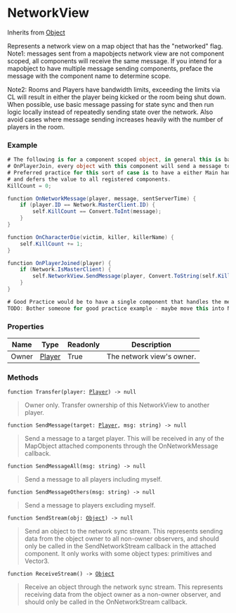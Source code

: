 # NetworkView
Inherits from [Object](../objects/Object.md)

Represents a network view on a map object that has the "networked" flag.
Note1: messages sent from a mapobjects network view are not component scoped, all components will receive the same message.
If you intend for a mapobject to have multiple message sending components, preface the message with the component name to determine scope.

Note2: Rooms and Players have bandwidth limits, exceeding the limits via CL will result in either the player being kicked or the room being shut down.
When possible, use basic message passing for state sync and then run logic locally instead of repeatedly sending state over the network. Also
avoid cases where message sending increases heavily with the number of players in the room.

### Example
```csharp
# The following is for a component scoped object, in general this is bad practice if the component is widely used.
# OnPlayerJoin, every object with this component will send a message to the player that joined, if you use 100 objects with this, 100 messages will be sent.
# Preferred practice for this sort of case is to have a either Main handle the single message pass or have a single ManagerComponent that handles the message pass
# and defers the value to all registered components.
KillCount = 0;

function OnNetworkMessage(player, message, sentServerTime) {
    if (player.ID == Network.MasterClient.ID) {
        self.KillCount == Convert.ToInt(message);
    }
}

function OnCharacterDie(victim, killer, killerName) {
    self.KillCount += 1;
}

function OnPlayerJoined(player) {
    if (Network.IsMasterClient) {
        self.NetworkView.SendMessage(player, Convert.ToString(self.KillCount));
    }
}

# Good Practice would be to have a single component that handles the message pass and defers the value to all registered components.
TODO: Bother someone for good practice example - maybe move this into Networking Summary Page.
```
### Properties
|Name|Type|Readonly|Description|
|---|---|---|---|
|Owner|[Player](../objects/Player.md)|True|The network view's owner.|


### Methods
<pre class="language-typescript"><code class="lang-typescript">function Transfer(player: <a data-footnote-ref href="#user-content-fn-24">Player</a>) -> null</code></pre>
> Owner only. Transfer ownership of this NetworkView to another player.
> 
<pre class="language-typescript"><code class="lang-typescript">function SendMessage(target: <a data-footnote-ref href="#user-content-fn-24">Player</a>, msg: string) -> null</code></pre>
> Send a message to a target player. This will be received in any of the MapObject attached components through the OnNetworkMessage callback.
> 
<pre class="language-typescript"><code class="lang-typescript">function SendMessageAll(msg: string) -> null</code></pre>
> Send a message to all players including myself.
> 
<pre class="language-typescript"><code class="lang-typescript">function SendMessageOthers(msg: string) -> null</code></pre>
> Send a message to players excluding myself.
> 
<pre class="language-typescript"><code class="lang-typescript">function SendStream(obj: <a data-footnote-ref href="#user-content-fn-38">Object</a>) -> null</code></pre>
> Send an object to the network sync stream.
This represents sending data from the object owner to all non-owner observers,
and should only be called in the SendNetworkStream callback in the attached component.
It only works with some object types: primitives and Vector3.
> 
<pre class="language-typescript"><code class="lang-typescript">function ReceiveStream() -> <a data-footnote-ref href="#user-content-fn-38">Object</a></code></pre>
> Receive an object through the network sync stream.
This represents receiving data from the object owner as a non-owner observer,
and should only be called in the OnNetworkStream callback.
> 

[^0]: [Camera](../static/Camera.md)
[^1]: [Character](../objects/Character.md)
[^2]: [Collider](../objects/Collider.md)
[^3]: [Collision](../objects/Collision.md)
[^4]: [Color](../objects/Color.md)
[^5]: [Convert](../static/Convert.md)
[^6]: [Cutscene](../static/Cutscene.md)
[^7]: [Dict](../objects/Dict.md)
[^8]: [Game](../static/Game.md)
[^9]: [Human](../objects/Human.md)
[^10]: [Input](../static/Input.md)
[^11]: [Json](../static/Json.md)
[^12]: [LineCastHitResult](../objects/LineCastHitResult.md)
[^13]: [LineRenderer](../objects/LineRenderer.md)
[^14]: [List](../objects/List.md)
[^15]: [Locale](../objects/Locale.md)
[^16]: [Map](../static/Map.md)
[^17]: [MapObject](../objects/MapObject.md)
[^18]: [MapTargetable](../objects/MapTargetable.md)
[^19]: [Math](../static/Math.md)
[^20]: [Network](../static/Network.md)
[^21]: [NetworkView](../objects/NetworkView.md)
[^22]: [PersistentData](../static/PersistentData.md)
[^23]: [Physics](../static/Physics.md)
[^24]: [Player](../objects/Player.md)
[^25]: [Quaternion](../objects/Quaternion.md)
[^26]: [Random](../objects/Random.md)
[^27]: [Range](../objects/Range.md)
[^28]: [RoomData](../static/RoomData.md)
[^29]: [Set](../objects/Set.md)
[^30]: [Shifter](../objects/Shifter.md)
[^31]: [String](../static/String.md)
[^32]: [Time](../static/Time.md)
[^33]: [Titan](../objects/Titan.md)
[^34]: [Transform](../objects/Transform.md)
[^35]: [UI](../static/UI.md)
[^36]: [Vector2](../objects/Vector2.md)
[^37]: [Vector3](../objects/Vector3.md)
[^38]: [Object](../objects/Object.md)
[^39]: [Component](../objects/Component.md)
